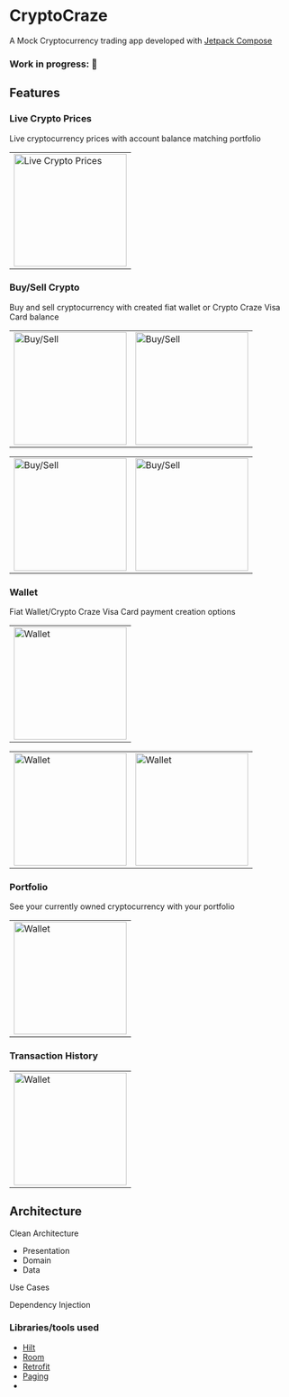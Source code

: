 # CryptoCraze
A Mock Cryptocurrency trading app developed with [Jetpack Compose](https://developer.android.com/jetpack/compose)

### Work in progress: 🚧

## Features
### Live Crypto Prices

Live cryptocurrency prices with account balance matching portfolio

<table cellspacing="0" cellpadding="0">
 <tr>
    <td><img src="screenshots/home_screen.png" alt="Live Crypto Prices" width="200"/></td>
   </tr> 
</table>

### Buy/Sell Crypto

Buy and sell cryptocurrency with created fiat wallet or Crypto Craze Visa Card balance

<table cellspacing="0" cellpadding="0">
 <tr>
    <td><img src="screenshots/buy_sell_bottom.png" alt="Buy/Sell" width="200"/></td>
    <td><img src="screenshots/buy_sell_list.png" alt="Buy/Sell" width="200"/></td>
   </tr> 
</table>
<table cellspacing="0" cellpadding="0">
 <tr>
    <td><img src="screenshots/buy_sell_screen.png" alt="Buy/Sell" width="200"/></td>
    <td><img src="screenshots/purchase_successful.png" alt="Buy/Sell" width="200"/></td>
   </tr> 
</table>

### Wallet

Fiat Wallet/Crypto Craze Visa Card payment creation options

<table cellspacing="0" cellpadding="0">
 <tr>
    <td> <img src="screenshots/wallet_screen.png" alt="Wallet" width="200"/></td>
   </tr> 
</table>
<table cellspacing="0" cellpadding="0">
 <tr>
    <td><img src="screenshots/create_visa_card.png" alt="Wallet" width="200"/></td>
    <td><img src="screenshots/create_fiat_wallet_card.png" alt="Wallet" width="200"/></td>
   </tr> 
</table>

### Portfolio

See your currently owned cryptocurrency with your portfolio

<table>
 <tr>
    <td> <img src="screenshots/portfolio_screen.png" alt="Wallet" width="200"/></td>
   </tr> 
</table>

### Transaction History 

<table>
 <tr>
    <td> <img src="screenshots/transaction_history_screen.png" alt="Wallet" width="200"/></td>
   </tr> 
</table>

## Architecture

Clean Architecture
* Presentation
* Domain
* Data

Use Cases

Dependency Injection

### Libraries/tools used

* [Hilt](https://developer.android.com/training/dependency-injection/hilt-android)
* [Room](https://developer.android.com/training/data-storage/room)
* [Retrofit](https://square.github.io/retrofit/)
* [Paging](https://developer.android.com/topic/libraries/architecture/paging/v3-overview)
*